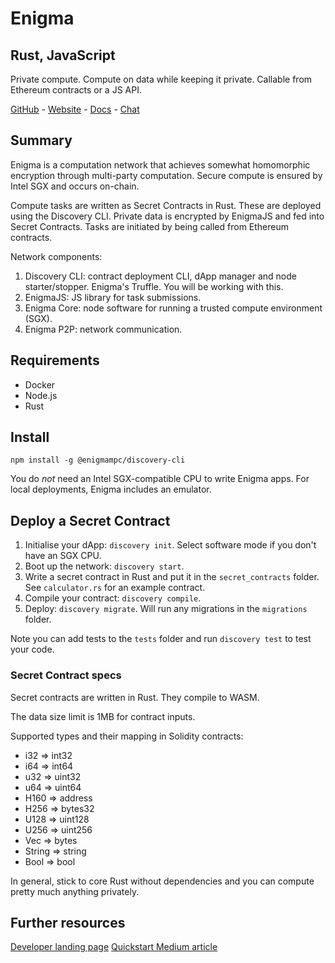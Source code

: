 # Enigma
## Rust, JavaScript

Private compute. Compute on data while keeping it private. Callable from Ethereum contracts or a JS API.

[GitHub](https://github.com/enigmampc) - [Website](https://enigma.co/) - [Docs](https://enigma.co/discovery-documentation/) - [Chat](https://discord.gg/SJK32GY)


## Summary

Enigma is a computation network that achieves somewhat homomorphic encryption through multi-party computation. Secure compute is ensured by Intel SGX and occurs on-chain.

Compute tasks are written as Secret Contracts in Rust. These are deployed using the Discovery CLI. Private data is encrypted by EnigmaJS and fed into Secret Contracts. Tasks are initiated by being called from Ethereum contracts.

Network components:

1. Discovery CLI: contract deployment CLI, dApp manager and node starter/stopper. Enigma's Truffle. You will be working with this.
2. EnigmaJS: JS library for task submissions.
3. Enigma Core: node software for running a trusted compute environment (SGX).
4. Enigma P2P: network communication.

## Requirements

- Docker
- Node.js
- Rust

## Install

```
npm install -g @enigmampc/discovery-cli
```

You do *not* need an Intel SGX-compatible CPU to write Enigma apps. For local deployments, Enigma includes an emulator.

## Deploy a Secret Contract

1. Initialise your dApp: `discovery init`. Select software mode if you don't have an SGX CPU.
2. Boot up the network: `discovery start`. 
3. Write a secret contract in Rust and put it in the `secret_contracts` folder. See `calculator.rs` for an example contract.
4. Compile your contract: `discovery compile`.
5. Deploy: `discovery migrate`. Will run any migrations in the `migrations` folder. 

Note you can add tests to the `tests` folder and run `discovery test` to test your code.

### Secret Contract specs

Secret contracts are written in Rust. They compile to WASM.

The data size limit is 1MB for contract inputs.

Supported types and their mapping in Solidity contracts:
- i32 => int32
- i64 => int64
- u32 => uint32
- u64 => uint64
- H160 => address
- H256 => bytes32
- U128 => uint128
- U256 => uint256
- Vec => bytes
- String => string
- Bool => bool

In general, stick to core Rust without dependencies and you can compute pretty much anything privately.

## Further resources

[Developer landing page](https://enigma.co/developers/)
[Quickstart Medium article](https://enigma.co/start)

